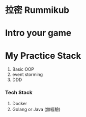 # 拉密 Rummikub

# Intro your game


# My Practice Stack
   1. Basic OOP
   2. event storming
   3. DDD

### Tech Stack
   1. Docker
   2. Golang or Java (無經驗)
